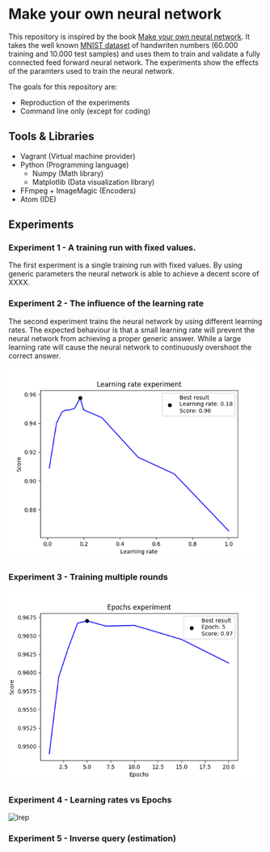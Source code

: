 # Make your own neural network

This repository is inspired by the book [Make your own neural network](https://www.goodreads.com/book/show/29746976-make-your-own-neural-network).
It takes the well known [MNIST dataset](http://yann.lecun.com/exdb/mnist/) of handwriten numbers (60.000 training and 10.000 test samples) 
and uses them to train and validate a fully connected feed forward neural network.
The experiments show the effects of the paramters used to train the neural network.

The goals for this repository are: 
- Reproduction of the experiments
- Command line only (except for coding)

## Tools & Libraries
- Vagrant (Virtual machine provider)
- Python (Programming language)
  - Numpy (Math library)
  - Matplotlib (Data visualization library)
- FFmpeg + ImageMagic (Encoders)
- Atom (IDE)

## Experiments

### Experiment 1 - A training run with fixed values.
The first experiment is a single training run with fixed values.
By using generic parameters the neural network is able to achieve a decent score of XXXX.



### Experiment 2 - The influence of the learning rate
The second experiment trains the neural network by using different learning rates.
The expected behaviour is that a small learning rate will prevent the neural network from achieving a proper generic answer.
While a large learning rate will cause the neural network to continuously overshoot the correct answer.

![lr]


### Experiment 3 - Training multiple rounds

![ep]

### Experiment 4 - Learning rates vs Epochs

![lrep]

### Experiment 5 - Inverse query (estimation)


[lr]: https://github.com/raket124/Make-your-own-neural-network/blob/master/Code/Output/LearningRate.png "Learning rate plot"
[ep]: https://github.com/raket124/Make-your-own-neural-network/blob/master/Code/Output/Epoch.png "Epoch plot"
[lrep]: https://github.com/raket124/Make-your-own-neural-network/blob/master/Code/Output/EpochAndLearningRate.gif "Epoch vs learning rate plot"





